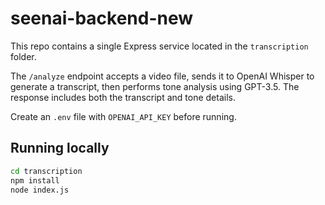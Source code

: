 # seenai-backend-new

This repo contains a single Express service located in the `transcription` folder.

The `/analyze` endpoint accepts a video file, sends it to OpenAI Whisper to generate a transcript, then performs tone analysis using GPT-3.5. The response includes both the transcript and tone details.

Create an `.env` file with `OPENAI_API_KEY` before running.

## Running locally

```bash
cd transcription
npm install
node index.js
```
